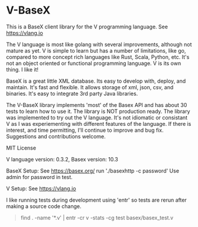 V-BaseX
=======

This is a BaseX client library for the V programming language. See https://vlang.io 

The V language is most like golang with several improvements, although not mature as yet.
V is simple to learn but has a number of limitations, like go, compared to
more concept rich languages like Rust, Scala, Python, etc. It's not an object oriented 
or functional programming language. V is its own thing. I like it!

BaseX is a great little XML database. Its easy to develop with, deploy, and maintain.
It's fast and flexible. It allows storage of xml, json, csv, and binaries. It's easy
to integrate 3rd party Java libraries.

The V-BaseX library implements 'most' of the Basex API and has about 30 tests to learn how
to use it. The library is NOT production ready. The library  was implemented to try out 
the V language. It's not idiomatic or consistant V as I was experiementing with different 
features of the language. If there is interest, and time permitting, I'll continue to improve
and bug fix. Suggestions and contributions welcome.

MIT License

V language version:   0.3.2,  Basex version:        10.3

BaseX Setup:
See https://basex.org/ 
run './basexhttp -c password'
Use admin for password in test.


V Setup:
See https://vlang.io 


I like running tests during development using 'entr' so tests are rerun after making a source code change.
>find . -name '*.v' | entr -cr v -stats -cg test basex/basex_test.v

